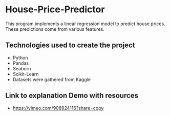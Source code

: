 # House-Price-Predictor
This program implements a linear regression model to predict house prices. These predictions come from various features. 

## Technologies used to create the project
- Python
- Pandas
- Seaborn
- Scikit-Learn
- Datasets were gathered from Kaggle

## Link to explanation Demo with resources
- https://vimeo.com/908924116?share=copy
